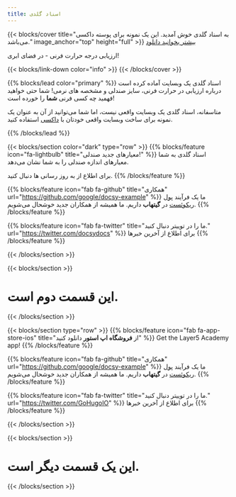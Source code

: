 ```yaml
---
title: اسناد گلدی
---
```


{{< blocks/cover title="به اسناد گلدی خوش آمدید. این یک نمونه برای پوسته داکسی می‌باشد." image_anchor="top" height="full" >}}
<a class="btn btn-lg btn-primary me-3 mb-4" href="docs/">
    بیشتر بخوانید <i class="fas fa-arrow-alt-circle-left ms-2"></i>
</a>
<a class="btn btn-lg btn-secondary me-3 mb-4" href="https://github.com/google/docsy-example">
    دانلود <i class="fab fa-github ms-2 "></i>
</a>
<p class="lead mt-5">ارزیابی درجه حرارت فرنی - در فضای ابری!</p>
{{< blocks/link-down color="info" >}}
{{< /blocks/cover >}}


{{% blocks/lead color="primary" %}}
اسناد گلدی یک وبسایت آماده کرده است درباره ارزیابی در حرارت فرنی، سایز صندلی و مشخصه های نرمی!
شما حتی خواهید فهمید چه کسی فرنی **شما** را خورده است!

متاسفانه، اسناد گلدی یک وبسایت واقعی نیست، اما شما می‌توانید از آن به عنوان یک نمونه برای ساخت وبسایت واقعی خودتان با
[داکسی](https://docsy.dev) استفاده کنید.

{{% /blocks/lead %}}

{{< blocks/section color="dark" type="row" >}}
{{% blocks/feature icon="fa-lightbulb" title="معیارهای جدید صندلی!" %}}
اسناد گلدی به شما معیارهای اندازه صندلی را به شما نشان می‌دهد.

برای اطلاع از به روز رسانی ها دنبال کنید.
{{% /blocks/feature %}}


{{% blocks/feature icon="fab fa-github" title="همکاری" url="https://github.com/google/docsy-example" %}}
ما یک فرآیند [پول ریکوئست](https://github.com/google/docsy-example/pulls) در **گیتهاب** داریم. ما همیشه از همکاران جدید
خوشحال می‌شویم.
{{% /blocks/feature %}}


{{% blocks/feature icon="fab fa-twitter" title="ما را در توییتر دنبال کنید." url="https://twitter.com/docsydocs" %}}
برای اطلاع از آخرین خبرها
{{% /blocks/feature %}}


{{< /blocks/section >}}


{{< blocks/section >}}
  <h1 class="text-center">این قسمت دوم است.</h1>
{{< /blocks/section >}}



{{< blocks/section type="row" >}}
{{% blocks/feature icon="fab fa-app-store-ios" title="از **فروشگاه اپ استور** دانلود کنید" %}}
Get the Layer5 Academy app!
{{% /blocks/feature %}}


{{% blocks/feature icon="fab fa-github" title="همکاری" url="https://github.com/google/docsy-example" %}}
ما یک فرآیند [پول ریکوئست](https://github.com/google/docsy-example/pulls) در **گیتهاب** داریم. ما همیشه از همکاران جدید
خوشحال می‌شویم.
{{% /blocks/feature %}}


{{% blocks/feature icon="fab fa-twitter" title="ما را در توییتر دنبال کنید." url="https://twitter.com/GoHugoIO" %}}
برای اطلاع از آخرین خبرها
{{% /blocks/feature %}}


{{< /blocks/section >}}

{{< blocks/section >}}
  <h1 class="text-center">این یک قسمت دیگر است.</h1>
{{< /blocks/section >}}
